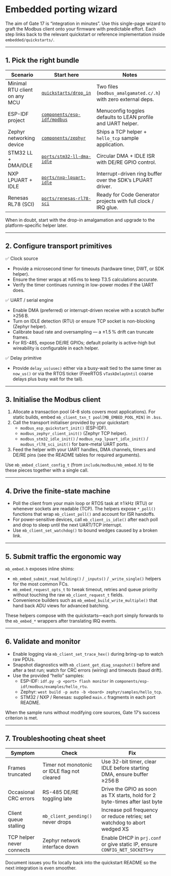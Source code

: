 # Embedded porting wizard

The aim of Gate 17 is “integration in minutes”. Use this single-page wizard to
graft the Modbus client onto your firmware with predictable effort. Each step
links back to the relevant quickstart or reference implementation inside
`embedded/quickstarts/`.

---

## 1. Pick the right bundle

| Scenario | Start here | Notes |
| --- | --- | --- |
| Minimal RTU client on any MCU | [`quickstarts/drop_in`](quickstarts/drop_in/README.md) | Two files (`modbus_amalgamated.c/.h`) with zero external deps. |
| ESP-IDF project | [`components/esp-idf/modbus`](quickstarts/components/esp-idf/modbus/README.md) | Menuconfig toggles defaults to LEAN profile and UART helper. |
| Zephyr networking device | [`components/zephyr`](quickstarts/components/zephyr/README.md) | Ships a TCP helper + `hello_tcp` sample application. |
| STM32 LL + DMA/IDLE | [`ports/stm32-ll-dma-idle`](quickstarts/ports/stm32-ll-dma-idle/README.md) | Circular DMA + IDLE ISR with DE/RE GPIO control. |
| NXP LPUART + IDLE | [`ports/nxp-lpuart-idle`](quickstarts/ports/nxp-lpuart-idle/README.md) | Interrupt-driven ring buffer over the SDK’s LPUART driver. |
| Renesas RL78 (SCI) | [`ports/renesas-rl78-sci`](quickstarts/ports/renesas-rl78-sci/README.md) | Ready for Code Generator projects with full clock / IRQ glue. |

When in doubt, start with the drop-in amalgamation and upgrade to the
platform-specific helper later.

---

## 2. Configure transport primitives

✅ Clock source

- Provide a microsecond timer for timeouts (hardware timer, DWT, or SDK helper).
- Ensure the timer wraps at ≥65 ms to keep T3.5 calculations accurate.
- Verify the timer continues running in low-power modes if the UART does.

✅ UART / serial engine

- Enable DMA (preferred) or interrupt-driven receive with a scratch buffer ≥256 B.
- Turn on IDLE detection (RTU) or ensure TCP socket is non-blocking (Zephyr helper).
- Calibrate baud rate and oversampling — a ±1.5 % drift can truncate frames.
- For RS-485, expose DE/RE GPIOs; default polarity is active-high but wireability is configurable in each helper.

✅ Delay primitive

- Provide `delay_us(usec)` either via a busy-wait tied to the same timer as
	`now_us()` or via the RTOS ticker (FreeRTOS `vTaskDelayUntil` coarse delays plus
	busy wait for the tail).

---

## 3. Initialise the Modbus client

1. Allocate a transaction pool (4–8 slots covers most applications). For static
	 builds, embed `mb_client_txn_t pool[MB_EMBED_POOL_MIN]` in `.bss`.
2. Call the transport initialiser provided by your quickstart:
	 - `modbus_esp_quickstart_init()` (ESP-IDF).
	 - `modbus_zephyr_client_init()` (Zephyr TCP helper).
	 - `modbus_stm32_idle_init()` / `modbus_nxp_lpuart_idle_init()` /
		 `modbus_rl78_sci_init()` for bare-metal UART ports.
3. Feed the helper with your UART handles, DMA channels, timers and DE/RE pins
	 (see the README tables for required arguments).

Use `mb_embed_client_config_t` (from `include/modbus/mb_embed.h`) to tie these
 pieces together with a single call.

---

## 4. Drive the finite-state machine

- Poll the client from your main loop or RTOS task at ≥1 kHz (RTU) or whenever
	sockets are readable (TCP). The helpers expose `*_poll()` functions that wrap
	`mb_client_poll()` and account for ISR handoffs.
- For power-sensitive devices, call `mb_client_is_idle()` after each poll and
	drop to sleep until the next UART/TCP interrupt.
- Use `mb_client_set_watchdog()` to bound wedges caused by a broken link.

---

## 5. Submit traffic the ergonomic way

`mb_embed.h` exposes inline shims:

- `mb_embed_submit_read_holding()` / `_inputs()` / `_write_single()` helpers for
	the most common FCs.
- `mb_embed_request_opts_t` to tweak timeout, retries and queue priority without
	touching the raw `mb_client_request_t` fields.
- Convenience builders such as `mb_embed_build_write_multiple()` that hand back
	ADU views for advanced batching.

These helpers compose with the quickstarts—each port simply forwards to the
`mb_embed_*` wrappers after translating IRQ events.

---

## 6. Validate and monitor

- Enable logging via `mb_client_set_trace_hex()` during bring-up to watch raw
	PDUs.
- Snapshot diagnostics with `mb_client_get_diag_snapshot()` before and after a
	test run; watch for CRC errors (wiring) and timeouts (baud drift).
- Use the provided “hello” samples:
	- ESP-IDF: `idf.py -p <port> flash monitor` in
		`components/esp-idf/modbus/examples/hello_rtu`.
	- Zephyr: `west build -p auto -b <board> zephyr/samples/hello_tcp`.
	- STM32 / NXP / Renesas: supplied `main.c` fragments in each port README.

When the sample runs without modifying core sources, Gate 17’s success
criterion is met.

---

## 7. Troubleshooting cheat sheet

| Symptom | Check | Fix |
| --- | --- | --- |
| Frames truncated | Timer not monotonic or IDLE flag not cleared | Use 32-bit timer, clear IDLE before starting DMA, ensure buffer ≥256 B |
| Occasional CRC errors | RS-485 DE/RE toggling late | Drive the GPIO as soon as TX starts, hold for 2 byte-times after last byte |
| Client queue stalling | `mb_client_pending()` never drops | Increase poll frequency or reduce retries; set watchdog to abort wedged XS |
| TCP helper never connects | Zephyr network interface down | Enable DHCP in `prj.conf` or give static IP, ensure `CONFIG_NET_SOCKETS=y` |

Document issues you fix locally back into the quickstart README so the next
integration is even smoother.
